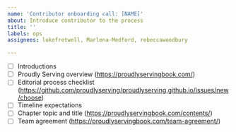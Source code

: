 ```yaml
---
name: 'Contributor onboarding call: [NAME]'
about: Introduce contributor to the process
title: ''
labels: ops
assignees: lukefretwell, Marlena-Medford, rebeccawoodbury

---
```


- [ ] Introductions
- [ ] Proudly Serving overview (https://proudlyservingbook.com/)
- [ ] Editorial process checklist (https://github.com/proudlyserving/proudlyserving.github.io/issues/new/choose)
- [ ] Timeline expectations
- [ ] Chapter topic and title (https://proudlyservingbook.com/contents/)
- [ ] Team agreement (https://proudlyservingbook.com/team-agreement/)
